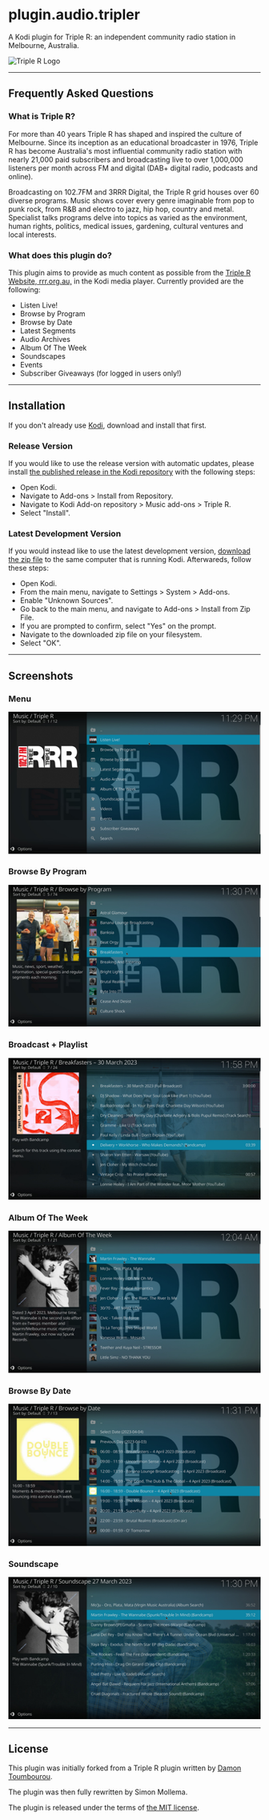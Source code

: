 # plugin.audio.tripler

A Kodi plugin for Triple R: an independent community radio station in Melbourne, Australia.

![Triple R Logo](resources/icon.png)

-----

## Frequently Asked Questions

### What is Triple R?

For more than 40 years Triple R has shaped and inspired the culture of Melbourne. Since its inception as an educational broadcaster in 1976, Triple R has become Australia's most influential community radio station with nearly 21,000 paid subscribers and broadcasting live to over 1,000,000 listeners per month across FM and digital (DAB+ digital radio, podcasts and online).

Broadcasting on 102.7FM and 3RRR Digital, the Triple R grid houses over 60 diverse programs. Music shows cover every genre imaginable from pop to punk rock, from R&B and electro to jazz, hip hop, country and metal. Specialist talks programs delve into topics as varied as the environment, human rights, politics, medical issues, gardening, cultural ventures and local interests.

### What does this plugin do?

This plugin aims to provide as much content as possible from the [Triple R Website, rrr.org.au,](https://www.rrr.org.au) in the Kodi media player. Currently provided are the following:

- Listen Live!
- Browse by Program
- Browse by Date
- Latest Segments
- Audio Archives
- Album Of The Week
- Soundscapes
- Events
- Subscriber Giveaways (for logged in users only!)

-----

## Installation

If you don't already use [Kodi](https://kodi.tv/), download and install that first.

### Release Version

If you would like to use the release version with automatic updates, please install [the published release in the Kodi repository](https://kodi.tv/addons/matrix/plugin.audio.tripler/) with the following steps:

- Open Kodi.
- Navigate to Add-ons > Install from Repository.
- Navigate to Kodi Add-on repository > Music add-ons > Triple R.
- Select "Install".

### Latest Development Version

If you would instead like to use the latest development version, [download the zip file](https://github.com/molzy/plugin.audio.tripler/archive/refs/heads/scraper.zip) to the same computer that is running Kodi. Afterwareds, follow these steps:

- Open Kodi.
- From the main menu, navigate to Settings > System > Add-ons.
- Enable "Unknown Sources".
- Go back to the main menu, and navigate to Add-ons > Install from Zip File.
- If you are prompted to confirm, select "Yes" on the prompt.
- Navigate to the downloaded zip file on your filesystem.
- Select "OK".

-----

## Screenshots

### Menu
![Plugin Menu](resources/screenshots/menu.jpg)

### Browse By Program
![Browse By Program](resources/screenshots/browse-by-program.jpg)

### Broadcast + Playlist
![Broadcast + Playlist](resources/screenshots/broadcast-playlist.jpg)

### Album Of The Week
![Album Of The Week](resources/screenshots/album-of-the-week.jpg)

### Browse By Date
![Browse By Date](resources/screenshots/browse-by-date.jpg)

### Soundscape
![Soundscape](resources/screenshots/soundscape.jpg)

-----

## License

This plugin was initially forked from a Triple R plugin written by [Damon Toumbourou](https://github.com/DamonToumbourou/plugin.audio.tripler). 

The plugin was then fully rewritten by Simon Mollema.

The plugin is released under the terms of [the MIT license](LICENSE.txt).
